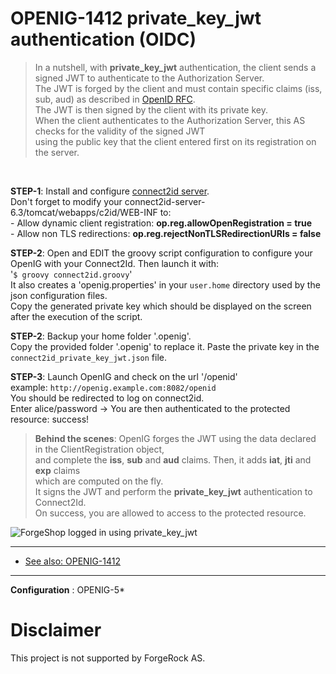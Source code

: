 OPENIG-1412 private_key_jwt authentication (OIDC)
======
> In a nutshell, with **private_key_jwt** authentication, the client sends a signed JWT to authenticate to the Authorization Server.<br>
> The JWT is forged by the client and must contain specific claims (iss, sub, aud) as described in [OpenID RFC](http://openid.net/specs/openid-connect-core-1_0.html#ClientAuthentication). <br>
> The JWT is then signed by the client with its private key.<br>
> When the client authenticates to the Authorization Server, this AS checks for the validity of the signed JWT <br>
> using the public key that the client entered first on its registration on the server.
<br>

**STEP-1**: Install and configure [connect2id server](https://connect2id.com). <br>
            Don't forget to modify your connect2id-server-6.3/tomcat/webapps/c2id/WEB-INF to:<br>
                 - Allow dynamic client registration: **op.reg.allowOpenRegistration = true**<br>
                 - Allow non TLS redirections: **op.reg.rejectNonTLSRedirectionURIs = false**<br>
            
**STEP-2**: Open and EDIT the groovy script configuration to configure your OpenIG with your Connect2Id. Then launch it with:<br>
        '`$ groovy connect2id.groovy`'
        <br> It also creates a 'openig.properties' in your `user.home` directory used by the json configuration files.
        <br> Copy the generated private key which should be displayed on the screen after the execution of the script.
  
**STEP-2**: Backup your home folder '.openig'. <br>
            Copy the provided folder '.openig' to replace it.
            Paste the private key in the `connect2id_private_key_jwt.json` file.

**STEP-3**: Launch OpenIG and check on the url '<openig-url>/openid'
        <br> example: `http://openig.example.com:8082/openid`
        <br> You should be redirected to log on connect2id.
        <br> Enter alice/password -> You are then authenticated to the protected resource: success!
        <br>
> **Behind the scenes**: OpenIG forges the JWT using the data declared in the ClientRegistration object, <br>
> and complete the **iss**, **sub** and **aud** claims. Then, it adds **iat**, **jti** and **exp** claims <br> 
> which are computed on the fly. <br>
> It signs the JWT and perform the **private_key_jwt** authentication to Connect2Id.<br>
> On success, you are allowed to access to the protected resource.<br>
  
![ForgeShop logged in using private_key_jwt](https://raw.githubusercontent.com/openig-contrib/script-util-for-openig/master/media/logged_in_private_key_jwt.png)
 


----------
* [See also: OPENIG-1412](https://bugster.forgerock.org/jira/browse/OPENIG-1412)

----------

**Configuration** : OPENIG-5*


Disclaimer
=============

This project is not supported by ForgeRock AS.
